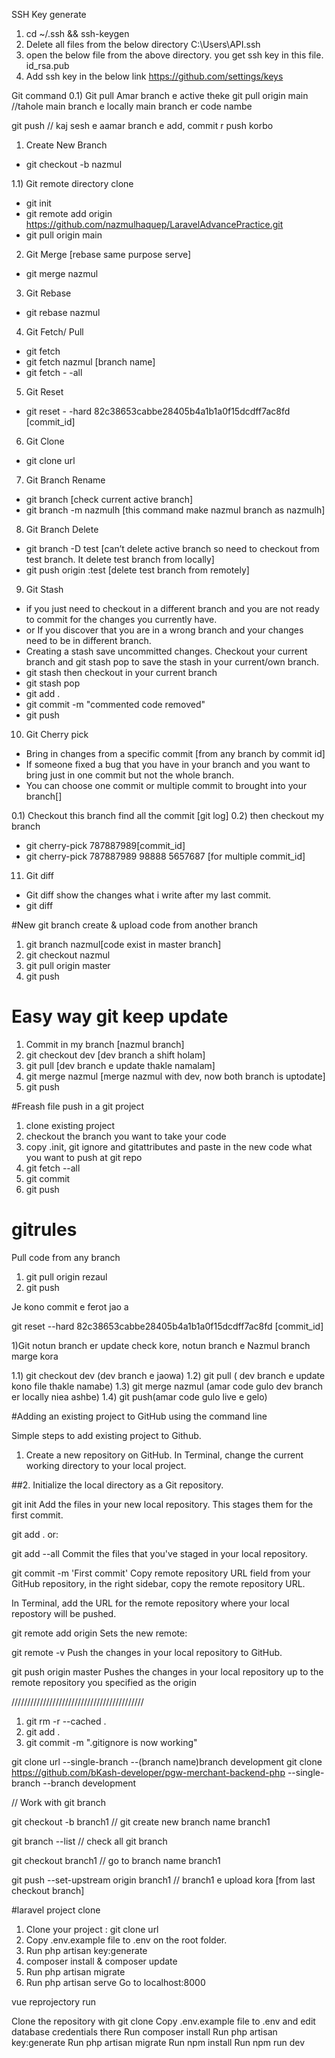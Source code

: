 SSH Key generate
1) cd ~/.ssh && ssh-keygen
2) Delete all files from the below directory
C:\Users\API\.ssh
3) open the below file from the above directory. you get ssh key in this file.
id_rsa.pub
4) Add ssh key in the below link
https://github.com/settings/keys

Git command
0.1) Git pull
Amar branch e active theke 
git pull origin main //tahole main branch e locally main branch er code nambe

git push // kaj sesh e aamar branch e add, commit r push korbo

1) Create New Branch
* git checkout -b nazmul

1.1) Git remote directory clone
* git init
* git remote add origin https://github.com/nazmulhaquep/LaravelAdvancePractice.git
* git pull origin main

2) Git Merge [rebase same purpose serve]
* git merge nazmul


3) Git Rebase
* git rebase nazmul


4) Git Fetch/ Pull
* git fetch
* git fetch nazmul [branch name]
* git fetch - -all


5) Git Reset
* git reset - -hard 82c38653cabbe28405b4a1b1a0f15dcdff7ac8fd [commit_id]


6) Git Clone
* git clone url


7) Git Branch Rename
* git branch [check current active branch]
* git branch -m nazmulh [this command make nazmul branch as nazmulh]


8) Git Branch Delete
* git branch -D test [can’t delete active branch so need to checkout from test branch. It delete test branch from locally]
* git push origin :test [delete test branch from remotely]


9) Git Stash
* if you just need to checkout in a different branch and you are not ready to commit for the changes you currently have.
* or If you discover that you are in a wrong branch and your changes need to be in different branch.
* Creating a stash save uncommitted changes. Checkout your current branch and git stash pop to save the stash in your current/own branch.
* git stash
then checkout in your current branch
* git stash pop
* git add .
* git commit -m "commented code removed"
* git push


10) Git Cherry pick


* Bring in changes from a specific commit [from any branch by commit id]
* If someone fixed a bug that you have in your branch and you want to bring just in one commit but not the whole branch.
* You can choose one commit or multiple commit to brought into your branch[]


0.1) Checkout this branch find all the commit [git log] 
0.2) then checkout my branch
* git cherry-pick 787887989[commit_id]
* git cherry-pick 787887989 98888 5657687 [for multiple commit_id]


11) Git diff
* Git diff show the changes what i write after my last commit.
* git diff




#New git branch create & upload code from another branch

1) git branch nazmul[code exist in master branch]
2) git checkout nazmul
3) git pull origin master
4) git push

# Easy way git keep update
1) Commit in my branch [nazmul branch]
2) git checkout dev [dev branch a shift holam]
3) git pull [dev branch e update thakle namalam]
4) git merge nazmul [merge nazmul with dev, now both branch is uptodate]
5) git push

#Freash file push in a git project

1) clone existing project
2) checkout the branch you want to take your code
3) copy .init, git ignore and gitattributes and paste in the new code what you want to push at git repo
4) git fetch --all
5) git commit
6) git push


# gitrules

Pull code from any branch
<!--amar branch e theke rezaul branch er update code amar branch e namano  -->
<!--amar branch e thekei  -->
1) git pull origin rezaul
2) git push

Je kono commit e ferot jao a

git reset --hard 82c38653cabbe28405b4a1b1a0f15dcdff7ac8fd  [commit_id]

1)Git notun branch er update check kore, notun branch e Nazmul branch marge kora

1.1) git checkout dev (dev branch e jaowa)
1.2) git pull ( dev branch e update kono file thakle namabe)
1.3) git merge nazmul (amar code gulo dev branch er locally niea ashbe)
1.4) git push(amar code gulo live e gelo)


#Adding an existing project to GitHub using the command line

Simple steps to add existing project to Github.

1. Create a new repository on GitHub.
In Terminal, change the current working directory to your local project.

##2. Initialize the local directory as a Git repository.

git init
Add the files in your new local repository. This stages them for the first commit.

git add .
or:

git add --all
Commit the files that you've staged in your local repository.

git commit -m 'First commit'
Copy remote repository URL field from your GitHub repository, in the right sidebar, copy the remote repository URL.

In Terminal, add the URL for the remote repository where your local repostory will be pushed.

git remote add origin <remote repository URL>
Sets the new remote:

git remote -v
Push the changes in your local repository to GitHub.

git push origin master
Pushes the changes in your local repository up to the remote repository you specified as the origin

//////////////////////////////////////////
  
1) git rm -r --cached .
2) git add .
3) git commit -m ".gitignore is now working"

git clone url --single-branch --(branch name)branch development 
git clone https://github.com/bKash-developer/pgw-merchant-backend-php --single-branch --branch development 

  
// Work with git branch
  
git checkout -b branch1  // git create new branch name branch1
  
git branch --list // check all git branch 
  
git checkout branch1 // go to branch name branch1

git push --set-upstream origin branch1 // branch1 e upload kora [from last checkout branch]
  
#laravel project clone

1) Clone your project : git clone url
2) Copy .env.example file to .env on the root folder. 
3) Run php artisan key:generate
4) composer install & composer update
4) Run php artisan migrate
5) Run php artisan serve
Go to localhost:8000


vue reprojectory run

Clone the repository with git clone
Copy .env.example file to .env and edit database credentials there
Run composer install
Run php artisan key:generate
Run php artisan migrate
Run npm install
Run npm run dev


